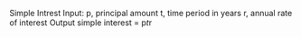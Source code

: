 Simple Intrest
Input:
   p, principal amount
   t, time period in years
   r, annual rate of interest
Output
   simple interest = p*t*r
